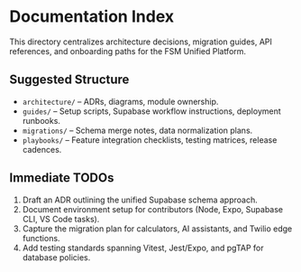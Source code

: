 # Documentation Index

This directory centralizes architecture decisions, migration guides, API references, and onboarding paths for the FSM Unified Platform.

## Suggested Structure

- `architecture/` – ADRs, diagrams, module ownership.
- `guides/` – Setup scripts, Supabase workflow instructions, deployment runbooks.
- `migrations/` – Schema merge notes, data normalization plans.
- `playbooks/` – Feature integration checklists, testing matrices, release cadences.

## Immediate TODOs

1. Draft an ADR outlining the unified Supabase schema approach.
2. Document environment setup for contributors (Node, Expo, Supabase CLI, VS Code tasks).
3. Capture the migration plan for calculators, AI assistants, and Twilio edge functions.
4. Add testing standards spanning Vitest, Jest/Expo, and pgTAP for database policies.
